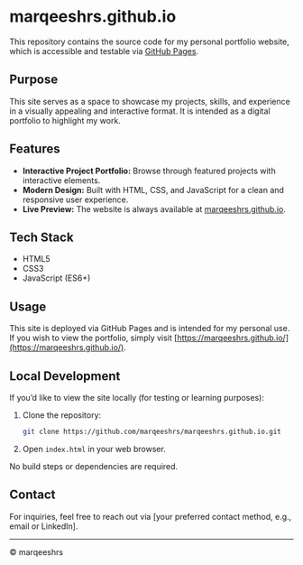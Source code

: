 # marqeeshrs.github.io

This repository contains the source code for my personal portfolio website, which is accessible and testable via [GitHub Pages](https://marqeeshrs.github.io/).

## Purpose

This site serves as a space to showcase my projects, skills, and experience in a visually appealing and interactive format. It is intended as a digital portfolio to highlight my work.

## Features

- **Interactive Project Portfolio:** Browse through featured projects with interactive elements.
- **Modern Design:** Built with HTML, CSS, and JavaScript for a clean and responsive user experience.
- **Live Preview:** The website is always available at [marqeeshrs.github.io](https://marqeeshrs.github.io/).

## Tech Stack

- HTML5
- CSS3
- JavaScript (ES6+)

## Usage

This site is deployed via GitHub Pages and is intended for my personal use. If you wish to view the portfolio, simply visit [https://marqeeshrs.github.io/](https://marqeeshrs.github.io/).

## Local Development

If you’d like to view the site locally (for testing or learning purposes):

1. Clone the repository:
   ```bash
   git clone https://github.com/marqeeshrs/marqeeshrs.github.io.git
   ```
2. Open `index.html` in your web browser.

No build steps or dependencies are required.

## Contact

For inquiries, feel free to reach out via [your preferred contact method, e.g., email or LinkedIn].

---

© marqeeshrs
